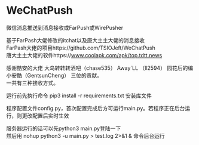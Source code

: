 # WeChatPush
微信消息推送到消息接收或FarPush或WirePusher    

基于FarPash大佬修改的itchat以及唐大土土大佬的消息接收   
FarPash大佬的项目https://github.com/TSIOJeft/WeChatPush    
唐大土土大佬的软件https://www.coolapk.com/apk/top.tdtt.news    

感谢酷安的大佬 大鸟转转转酒吧（chase535） Away`LL （ll2594） 园花后的编小安酷（GentsunCheng） 三位的贡献。    
一共有三种接收方式。      
     
运行前先执行命令 pip3 install -r requirements.txt 安装库文件

程序配置文件config.py，首次配置完成后方可运行main.py。若程序正在后台运行，则更改配置后实时生效
  
服务器运行的话可以先python3 main.py登陆一下      
然后用   nohup python3 -u main.py > test.log 2>&1 &    命令后台运行      

